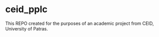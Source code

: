 # ceid_pplc
This REPO created for the purposes of an academic project from CEID, University of Patras.

